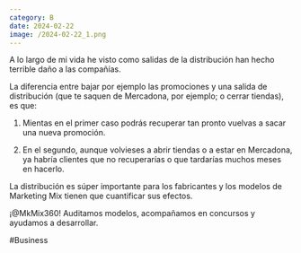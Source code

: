 ```yaml
--- 
category: B 
date: 2024-02-22 
image: /2024-02-22_1.png 
--- 
```


A lo largo de mi vida he visto como salidas de la distribución han hecho terrible daño a las compañías. 

La diferencia entre bajar por ejemplo las promociones y una salida de distribución (que te saquen de Mercadona, por ejemplo; o cerrar tiendas), es que:

1) Mientas en el primer caso podrás recuperar tan pronto vuelvas a sacar una nueva promoción.

2) En el segundo, aunque volvieses a abrir tiendas o a estar en Mercadona, ya habría clientes que no recuperarías o que tardarías muchos meses en hacerlo.

La distribución es súper importante para los fabricantes y los modelos de Marketing Mix tienen que cuantificar sus efectos. 

¡@MkMix360! Auditamos modelos, acompañamos en concursos y ayudamos a desarrollar. 

#Business